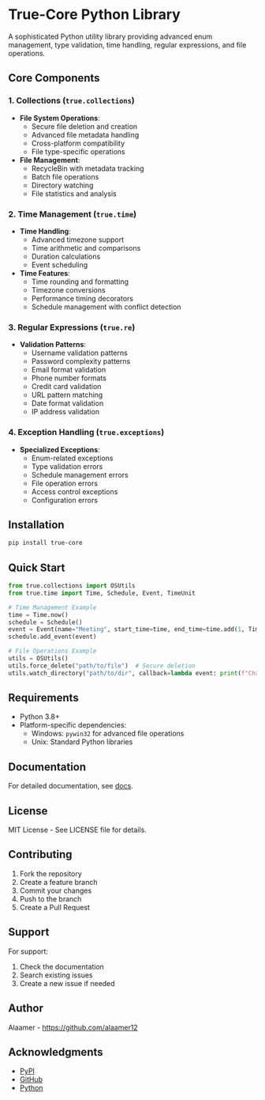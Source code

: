 # True-Core Python Library

A sophisticated Python utility library providing advanced enum management, type validation, time handling, regular expressions, and file operations.

## Core Components

### 1. Collections (`true.collections`)
- **File System Operations**:
  - Secure file deletion and creation
  - Advanced file metadata handling
  - Cross-platform compatibility
  - File type-specific operations
- **File Management**:
  - RecycleBin with metadata tracking
  - Batch file operations
  - Directory watching
  - File statistics and analysis

### 2. Time Management (`true.time`)
- **Time Handling**:
  - Advanced timezone support
  - Time arithmetic and comparisons
  - Duration calculations
  - Event scheduling
- **Time Features**:
  - Time rounding and formatting
  - Timezone conversions
  - Performance timing decorators
  - Schedule management with conflict detection

### 3. Regular Expressions (`true.re`)
- **Validation Patterns**:
  - Username validation patterns
  - Password complexity patterns
  - Email format validation
  - Phone number formats
  - Credit card validation
  - URL pattern matching
  - Date format validation
  - IP address validation

### 4. Exception Handling (`true.exceptions`)
- **Specialized Exceptions**:
  - Enum-related exceptions
  - Type validation errors
  - Schedule management errors
  - File operation errors
  - Access control exceptions
  - Configuration errors

## Installation

```bash
pip install true-core
```

## Quick Start

```python
from true.collections import OSUtils
from true.time import Time, Schedule, Event, TimeUnit

# Time Management Example
time = Time.now()
schedule = Schedule()
event = Event(name="Meeting", start_time=time, end_time=time.add(1, TimeUnit.HOURS))
schedule.add_event(event)

# File Operations Example
utils = OSUtils()
utils.force_delete("path/to/file")  # Secure deletion
utils.watch_directory("path/to/dir", callback=lambda event: print(f"Change: {event.src_path}"))
```

## Requirements

- Python 3.8+
- Platform-specific dependencies:
  - Windows: `pywin32` for advanced file operations
  - Unix: Standard Python libraries

## Documentation

For detailed documentation, see [docs](https://true-core.readthedocs.io/en/latest/).

## License

MIT License - See LICENSE file for details.

## Contributing

1. Fork the repository
2. Create a feature branch
3. Commit your changes
4. Push to the branch
5. Create a Pull Request

## Support

For support:
1. Check the documentation
2. Search existing issues
3. Create a new issue if needed

## Author

Alaamer - https://github.com/alaamer12

## Acknowledgments

- [PyPI](https://pypi.org/project/true-core/)
- [GitHub](https://github.com/alaamer12/true-core)
- [Python](https://www.python.org/)